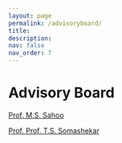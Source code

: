 ```yaml
---
layout: page
permalink: /advisoryboard/
title: 
description:
nav: false
nav_order: 7
---
```


# Advisory Board
[Prof. M.S. Sahoo](https://vidyashilp.edu.in/sahoo/)

[Prof. Prof. T.S. Somashekar](https://www.nls.ac.in/faculty/t-s-somashekar/)